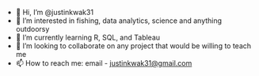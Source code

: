 - 👋 Hi, I’m @justinkwak31
- 👀 I’m interested in fishing, data analytics, science and anything outdoorsy
- 🌱 I’m currently learning R, SQL, and Tableau
- 💞️ I’m looking to collaborate on any project that would be willing to teach me
- 📫 How to reach me: email - justinkwak31@gmail.com

<!---
justinkwak31/justinkwak31 is a ✨ special ✨ repository because its `README.md` (this file) appears on your GitHub profile.
You can click the Preview link to take a look at your changes.
--->
